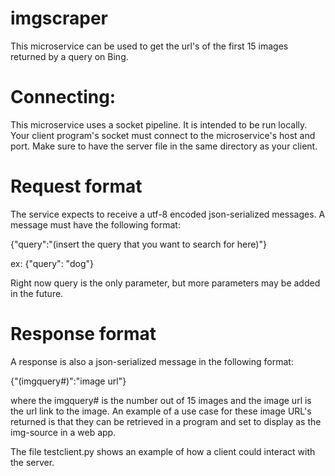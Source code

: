 # imgscraper
This microservice can be used to get the url's of the first 15 images returned by a query on Bing.

# Connecting:
This microservice uses a socket pipeline. It is intended to be run locally. Your client program's socket must connect to the microservice's host and port. Make sure to have the server file in the same directory as your client.

# Request format

The service expects to receive a utf-8 encoded json-serialized messages. A message must have the following format:

{"query":"(insert the query that you want to search for here)"}

ex: {"query": "dog"}

Right now query is the only parameter, but more parameters may be added in the future.

# Response format

A response is also a json-serialized message in the following format: 

{"(imgquery#)":"image url"}

where the imgquery# is the number out of 15 images and the image url is the url link to the image.
An example of a use case for these image URL's returned is that they can be retrieved in a program and set to display as the img-source in a web app.

The file testclient.py shows an example of how a client could interact with the server.
